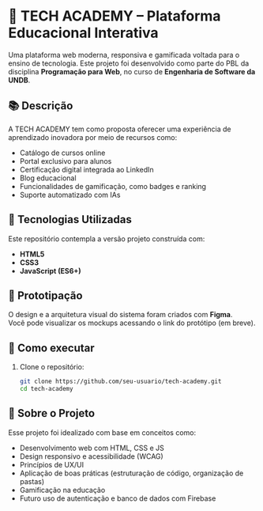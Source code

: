 # 🚀 TECH ACADEMY – Plataforma Educacional Interativa

Uma plataforma web moderna, responsiva e gamificada voltada para o ensino de tecnologia. Este projeto foi desenvolvido como parte do PBL da disciplina **Programação para Web**, no curso de **Engenharia de Software da UNDB**.

## 📚 Descrição

A TECH ACADEMY tem como proposta oferecer uma experiência de aprendizado inovadora por meio de recursos como:

- Catálogo de cursos online
- Portal exclusivo para alunos
- Certificação digital integrada ao LinkedIn
- Blog educacional
- Funcionalidades de gamificação, como badges e ranking
- Suporte automatizado com IAs

## 🧱 Tecnologias Utilizadas

Este repositório contempla a versão projeto construída com:

- **HTML5**  
- **CSS3**  
- **JavaScript (ES6+)**  

## 🎨 Prototipação

O design e a arquitetura visual do sistema foram criados com **Figma**.  
Você pode visualizar os mockups acessando o link do protótipo (em breve).

## 📌 Como executar

1. Clone o repositório:
   ```bash
   git clone https://github.com/seu-usuario/tech-academy.git
   cd tech-academy

## 🧠 Sobre o Projeto

Esse projeto foi idealizado com base em conceitos como:
- Desenvolvimento web com HTML, CSS e JS
- Design responsivo e acessibilidade (WCAG)
- Princípios de UX/UI
- Aplicação de boas práticas (estruturação de código, organização de pastas)
- Gamificação na educação
- Futuro uso de autenticação e banco de dados com Firebase